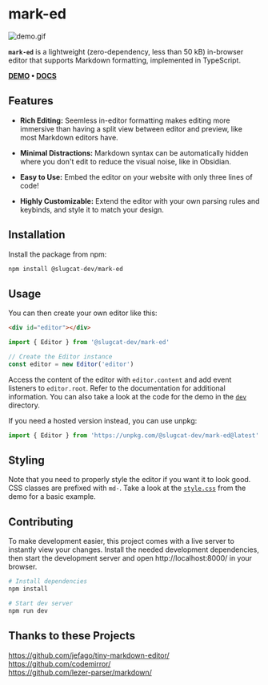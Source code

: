 # mark-ed

![demo.gif](https://github.com/user-attachments/assets/3dc49cfc-9e57-482c-b06f-787269aa5a95)

**`mark-ed`** is a lightweight (zero-dependency, less than 50 kB) in-browser editor that supports Markdown formatting, implemented in TypeScript.

**[DEMO](https://doublekekse.dev/mark-ed) • [DOCS](https://github.com/slugcat-dev/mark-ed/wiki)**

## Features
- **Rich Editing:** Seemless in-editor formatting makes editing more immersive than having a split view between editor and preview, like most Markdown editors have.

- **Minimal Distractions:** Markdown syntax can be automatically hidden where you don't edit to reduce the visual noise, like in Obsidian.

- **Easy to Use:** Embed the editor on your website with only three lines of code!

- **Highly Customizable:** Extend the editor with your own parsing rules and keybinds, and style it to match your design.

## Installation
Install the package from npm:

```sh
npm install @slugcat-dev/mark-ed
```

## Usage
You can then create your own editor like this:

```html
<div id="editor"></div>
```

```ts
import { Editor } from '@slugcat-dev/mark-ed'

// Create the Editor instance
const editor = new Editor('editor')
```

Access the content of the editor with `editor.content` and add event listeners to `editor.root`. Refer to the documentation for additional information. You can also take a look at the code for the demo in the [`dev`](https://github.com/slugcat-dev/mark-ed/tree/main/dev) directory.

If you need a hosted version instead, you can use unpkg:

```ts
import { Editor } from 'https://unpkg.com/@slugcat-dev/mark-ed@latest'
```

## Styling
Note that you need to properly style the editor if you want it to look good. CSS classes are prefixed with `md-`. Take a look at the [`style.css`](https://github.com/slugcat-dev/mark-ed/blob/main/dev/style.css) from the demo for a basic example.

## Contributing
To make development easier, this project comes with a live server to instantly view your changes. Install the needed development dependencies, then start the development server and open http://localhost:8000/ in your browser.

```sh
# Install dependencies
npm install

# Start dev server
npm run dev
```

## Thanks to these Projects
https://github.com/jefago/tiny-markdown-editor/ \
https://github.com/codemirror/ \
https://github.com/lezer-parser/markdown/

